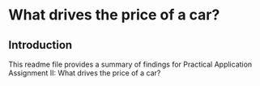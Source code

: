 # What drives the price of a car?

## Introduction

This readme file provides a summary of findings for Practical Application Assignment II: What drives the price of a car? 